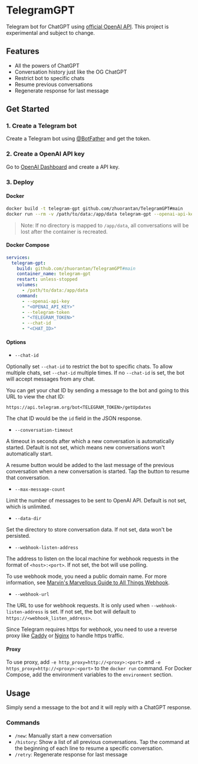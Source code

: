 # TelegramGPT

Telegram bot for ChatGPT using [official OpenAI API](https://platform.openai.com/docs/guides/chat). This project is experimental and subject to change.

## Features

- All the powers of ChatGPT
- Conversation history just like the OG ChatGPT
- Restrict bot to specific chats
- Resume previous conversations
- Regenerate response for last message

## Get Started

### 1. Create a Telegram bot

Create a Telegram bot using [@BotFather](https://t.me/BotFather) and get the token.

### 2. Create a OpenAI API key

Go to [OpenAI Dashboard](https://platform.openai.com/account/api-keys) and create a API key.

### 3. Deploy

#### Docker

```bash
docker build -t telegram-gpt github.com/zhuorantan/TelegramGPT#main
docker run --rm -v /path/to/data:/app/data telegram-gpt --openai-api-key "<OPENAI_API_KEY>" --telegram-token "<TELEGRAM_TOKEN>"
```

> Note: If no directory is mapped to `/app/data`, all conversations will be lost after the container is recreated.

#### Docker Compose

```yaml
services:
  telegram-gpt:
    build: github.com/zhuorantan/TelegramGPT#main
    container_name: telegram-gpt
    restart: unless-stopped
    volumes:
      - /path/to/data:/app/data
    command:
      - --openai-api-key
      - "<OPENAI_API_KEY>"
      - --telegram-token
      - "<TELEGRAM_TOKEN>"
      - --chat-id
      - "<CHAT_ID>"
```

#### Options

- `--chat-id`

Optionally set `--chat-id` to restrict the bot to specific chats.
To allow multiple chats, set `--chat-id` multiple times.
If no `--chat-id` is set, the bot will accept messages from any chat.

You can get your chat ID by sending a message to the bot and going to this URL to view the chat ID:

`https://api.telegram.org/bot<TELEGRAM_TOKEN>/getUpdates`

The chat ID would be the `id` field in the JSON response.

- `--conversation-timeout`

A timeout in seconds after which a new conversation is automatically started.
Default is not set, which means new conversations won't automatically start.

A resume button would be added to the last message of the previous conversation when a new conversation is started.
Tap the button to resume that conversation.

- `--max-message-count`

Limit the number of messages to be sent to OpenAI API. Default is not set, which is unlimited.

- `--data-dir`

Set the directory to store conversation data. If not set, data won't be persisted.

- `--webhook-listen-address`

The address to listen on the local machine for webhook requests in the format of `<host>:<port>`. If not set, the bot will use polling.

To use webhook mode, you need a public domain name. For more information, see [Marvin's Marvellous Guide to All Things Webhook](https://core.telegram.org/bots/webhooks).

- `--webhook-url`

The URL to use for webhook requests. It is only used when `--webhook-listen-address` is set. If not set, the bot will default to `https://<webhook_listen_address>`.

Since Telegram requires https for webhook, you need to use a reverse proxy like [Caddy](https://caddyserver.com/) or [Nginx](https://www.nginx.com/) to handle https traffic.

#### Proxy

To use proxy, add `-e http_proxy=http://<proxy>:<port>` and `-e https_proxy=http://<proxy>:<port>` to the `docker run` command.
For Docker Compose, add the environment variables to the `environment` section.

## Usage

Simply send a message to the bot and it will reply with a ChatGPT response.

### Commands

- `/new`: Manually start a new conversation
- `/history`: Show a list of all previous conversations. Tap the command at the beginning of each line to resume a specific conversation.
- `/retry`: Regenerate response for last message
